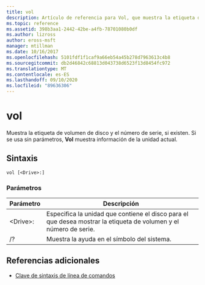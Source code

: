```yaml
---
title: vol
description: Artículo de referencia para Vol, que muestra la etiqueta de volumen de disco y el número de serie, si existen.
ms.topic: reference
ms.assetid: 398b3aa1-2442-42be-a4fb-78701080b0df
ms.author: lizross
author: eross-msft
manager: mtillman
ms.date: 10/16/2017
ms.openlocfilehash: 5101fdf1f1caf9a66eb54a45b278d7963613c4b8
ms.sourcegitcommit: db2d46842c68813d043738d6523f13d8454fc972
ms.translationtype: MT
ms.contentlocale: es-ES
ms.lasthandoff: 09/10/2020
ms.locfileid: "89636306"
---
```

# <a name="vol"></a>vol



Muestra la etiqueta de volumen de disco y el número de serie, si existen.  Si se usa sin parámetros, **Vol** muestra información de la unidad actual.

## <a name="syntax"></a>Sintaxis

```
vol [<Drive>:]
```

### <a name="parameters"></a>Parámetros

|Parámetro|Descripción|
|---------|-----------|
|\<Drive>:|Especifica la unidad que contiene el disco para el que desea mostrar la etiqueta de volumen y el número de serie.|
|/?|Muestra la ayuda en el símbolo del sistema.|

## <a name="additional-references"></a>Referencias adicionales

- [Clave de sintaxis de línea de comandos](command-line-syntax-key.md)